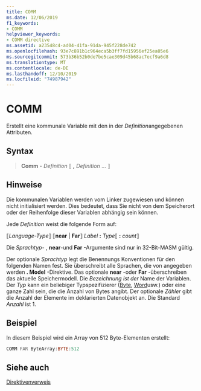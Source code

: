```yaml
---
title: COMM
ms.date: 12/06/2019
f1_keywords:
- COMM
helpviewer_keywords:
- COMM directive
ms.assetid: a23548c4-ad04-41fa-91da-945f228de742
ms.openlocfilehash: 93e7c891b1c964eca5b3ff7fd15956ef25ea05e6
ms.sourcegitcommit: 573b36b52b0de7be5cae309d45b68ac7ecf9a6d8
ms.translationtype: MT
ms.contentlocale: de-DE
ms.lasthandoff: 12/10/2019
ms.locfileid: "74987942"
---
```

# <a name="comm"></a>COMM

Erstellt eine kommunale Variable mit den in der *Definition*angegebenen Attributen.

## <a name="syntax"></a>Syntax

> **Comm** - *Definition* ⟦ __,__ *Definition* ... ⟧

## <a name="remarks"></a>Hinweise

Die kommunalen Variablen werden vom Linker zugewiesen und können nicht initialisiert werden. Dies bedeutet, dass Sie nicht von dem Speicherort oder der Reihenfolge dieser Variablen abhängig sein können.

Jede *Definition* weist die folgende Form auf:

⟦*Language-Type*⟧ ⟦**near** | **Far**⟧ _Label_ **:** _Type_⟦ **:** _count_⟧

Die *Sprachtyp-* , **near**-und **Far** -Argumente sind nur in 32-Bit-MASM gültig.

Der optionale *Sprachtyp* legt die Benennungs Konventionen für den folgenden Namen fest. Sie überschreibt alle Sprachen, die von angegeben werden **. Model** -Direktive. Das optionale **near** -oder **Far** -überschreiben das aktuelle Speichermodell. Die *Bezeichnung ist der* Name der Variablen. Der *Typ* kann ein beliebiger Typspezifizierer ([Byte](../../assembler/masm/byte-masm.md), [Word](../../assembler/masm/word.md)usw.) oder eine ganze Zahl sein, die die Anzahl von Bytes angibt. Der optionale *Zähler* gibt die Anzahl der Elemente im deklarierten Datenobjekt an. Die Standard *Anzahl* ist 1.

## <a name="example"></a>Beispiel

In diesem Beispiel wird ein Array von 512 Byte-Elementen erstellt:

```asm
COMM FAR ByteArray:BYTE:512
```

## <a name="see-also"></a>Siehe auch

[Direktivenverweis](directives-reference.md)
